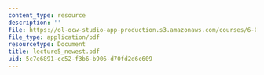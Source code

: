 ```yaml
---
content_type: resource
description: ''
file: https://ol-ocw-studio-app-production.s3.amazonaws.com/courses/6-096-algorithms-for-computational-biology-spring-2005/5c7e6891cc52f3b6b906d70fd2d6c609_lecture5_newest.pdf
file_type: application/pdf
resourcetype: Document
title: lecture5_newest.pdf
uid: 5c7e6891-cc52-f3b6-b906-d70fd2d6c609
---
```

